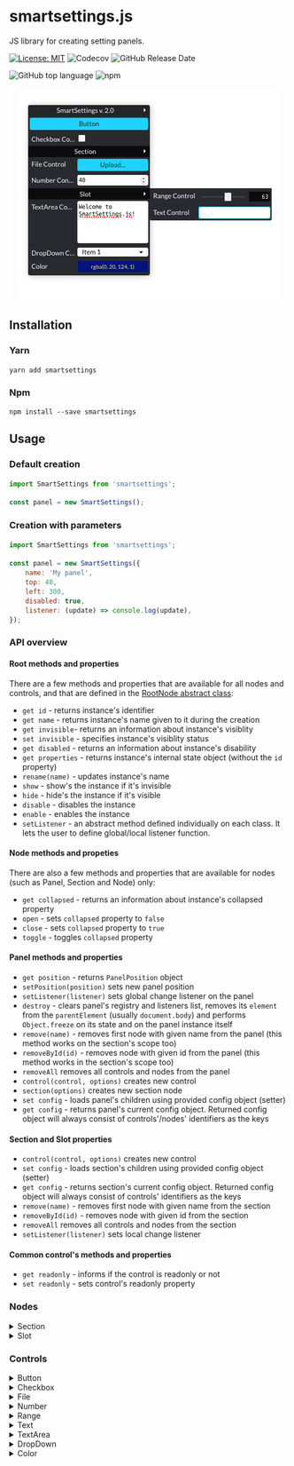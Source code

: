 # smartsettings.js

JS library for creating setting panels.

[![License: MIT](https://img.shields.io/badge/License-MIT-yellow.svg)](https://opensource.org/licenses/MIT)
![Codecov](https://img.shields.io/codecov/c/github/afternoon2/smartsettings) ![GitHub Release Date](https://img.shields.io/github/release-date/afternoon2/smartsettings)

![GitHub top language](https://img.shields.io/github/languages/top/afternoon2/smartsettings?style=flat-square) ![npm](https://img.shields.io/npm/v/smartsettings?style=flat-square)

<div style="text-align: center"> 

![SmartSettings Preview](https://raw.githubusercontent.com/afternoon2/smartsettings/assets/smartsettings_shot.png)

</div>

## Installation

### Yarn
```
yarn add smartsettings
```

### Npm

```
npm install --save smartsettings
```

## Usage

### Default creation
```javascript
import SmartSettings from 'smartsettings';

const panel = new SmartSettings();
```

### Creation with parameters
```javascript
import SmartSettings from 'smartsettings';

const panel = new SmartSettings({
    name: 'My panel',
    top: 40,
    left: 300,
    disabled: true,
    listener: (update) => console.log(update),
});
```

### API overview

#### Root methods and properties

There are a few methods and properties that are available for all nodes and controls, and that are defined in the [RootNode abstract class](https://github.com/afternoon2/smartsettings/blob/%40next/src/ts/root/RootNode.ts):

- `get id` - returns instance's identifier
- `get name` - returns instance's name given to it during the creation
- `get invisible`- returns an information about instance's visiblity
- `set invisible` - specifies instance's visiblity status
- `get disabled` - returns an information about instance's disability
- `get properties` - returns instance's internal state object (without the `id` property) 
- `rename(name)` - updates instance's name
- `show` - show's the instance if it's invisible
- `hide` - hide's the instance if it's visible
- `disable` - disables the instance 
- `enable` - enables the instance 
- `setListener` - an abstract method defined individually on each class. It lets the user to define global/local listener function.

#### Node methods and propeties

There are also a few methods and properties that are available for nodes (such as Panel, Section and Node) only:

- `get collapsed` - returns an information about instance's collapsed property
- `open` - sets `collapsed` property to `false`
- `close` - sets `collapsed` property to `true`
- `toggle` - toggles `collapsed` property

#### Panel methods and properties

- `get position` - returns `PanelPosition` object
- `setPosition(position)` sets new panel position
- `setListener(listener)` sets global change listener on the panel
- `destroy` - clears panel's registry and listeners list, removes its `element` from the `parentElement` (usually `document.body`) and performs `Object.freeze` on its state and on the panel instance itself
- `remove(name)` - removes first node with given name from the panel (this method works on the section's scope too)
- `removeById(id)` - removes node with given id from the panel (this method works in the section's scope too)
- `removeAll` removes all controls and nodes from the panel
- `control(control, options)` creates new control
- `section(options)` creates new section node
- `set config` - loads panel's children using provided config object (setter)
- `get config` - returns panel's current config object. Returned config object will always consist of controls'/nodes' identifiers as the keys

#### Section and Slot properties

- `control(control, options)` creates new control
- `set config` - loads section's children using provided config object (setter)
- `get config` - returns section's current config object. Returned config object will always consist of controls' identifiers as the keys
- `remove(name)` - removes first node with given name from the section
- `removeById(id)` - removes node with given id from the section
- `removeAll` removes all controls and nodes from the section
- `setListener(listener)` sets local change listener

#### Common control's methods and properties

- `get readonly` - informs if the control is readonly or not
- `set readonly` - sets control's readonly property

### Nodes

<details>
    <summary>Section</summary>

```js
const section = panel.section({
    name: 'Section',
    collapsed: true,
    disabled: false,
    invisible: false,
    listener: (update) => console.log(update.value),
});
```
</details>

<details>
    <summary>Slot</summary>

```js
const section = panel.slot({
    name: 'Slot',
    collapsed: true,
    disabled: false,
    invisible: false,
    listener: (update) => console.log(update.value),
});
```
</details>

### Controls

<details>
    <summary>Button</summary>

```javascript
const button = panel.control('button', {
    name: 'Click me!',
    listener: (update) => yourCallback()
});
```

*no custom methods or properties defined*
</details>

<details>
    <summary>Checkbox</summary>

```javascript
const checkbox = panel.control('checkbox', {
    name: 'Is Awesome',
    checked: true,
    listener: (update) => yourCallback(update.value)
});
```

- `get checked` - returns control's checked value
- `check` - sets `checked` property to `true`
- `uncheck` - sets `checked` property to `false`
- `toggle` - toggles `checked` property
</details>

<details>
    <summary>File</summary>

```javascript
const file = panel.control('file', {
    name: 'Data',
    listener: (update) => yourCallback(update.value)
});
```

- `get accept` - returns file input's `accept` value
- `set accept` - sets file input's `accept` value
- `get files` - returns a `FileList` bound to the control's input
</details>

<details>
    <summary>Number</summary>

```javascript
const number = panel.control('number', {
    name: 'Humidity [%]',
    min: 0,
    max: 100,
    step: 1,
    value: 30,
    listener: (update) => yourCallback(update.value)
});

```

- `get value` - returns value
- `set value` - sets new value
- `get min` - returns min value
- `set min` - returns min value
- `get max` - sets new max value
- `set max` - sets new max value
- `get step` - sets new step value
- `set step` - sets new step value
</details>

<details>
    <summary>Range</summary>

```javascript
const range = panel.control('range', {
    name: 'Gravity',
    min: 0,
    max: 100,
    step: 1,
    value: 10,
    listener: (update) => yourCallback(update.value)
});
```

- `get value` - returns value
- `set value` - sets new value
- `get min` - returns min value
- `set min` - returns min value
- `get max` - sets new max value
- `set max` - sets new max value
- `get step` - sets new step value
- `set step` - sets new step value

</details>

<details>
    <summary>Text</summary>

```javascript
const text = panel.control('text', {
    name: 'Text input',
    placeholder: 'Your value',
    listener: (update) => yourCallback(update.value)
});
```

- `get value` - returns value
- `set value` - sets new value
</details>

<details>
    <summary>TextArea</summary>

```javascript
const textarea = panel.control('textarea', {
    name: 'Textarea input',
    value: JSON.stringify(yourData),
    readOnly: true,
    listener: (update) => yourCallback(update.value)
});
```

- `get value` - returns value
- `set value` - sets new value
</details>

<details>
    <summary>DropDown</summary>

```javascript
const dropdown = section.control('dropdown', {
  name: 'Dropdown',
  selected: 'first',
  items: [
    {
      id: 'first',
      text: 'First',
      value: 'first',
    },
    {
      id: 'second',
      text: 'Second',
      value: 'second',
    },
    {
      id: 'third',
      text: 'Third',
      value: 'third',
    },
  ]
});
```

- `get expanded` - returns `expaned` value
- `set expanded` - sets `expanded` value 
- `get selected` - returns a value of the selected item
- `get items` - returns the items list
- `set items` - replaces the items list
- `toggle` - toggles `expanded` value 
- `select(value)` - selects an item with a specific value
</details>

<details>
    <summary>Color</summary>

```javascript
const color = section.control('color', {
  name: 'Color',
  value: 'rgba(19, 29, 135, 1)',
});
```

- `get color` - returns `color` value as a CSS RGBA string
- `set color` - sets `color` value as a CSS RGBA string
- `get expanded` - returns `expaned` value
- `set expanded` - sets `expanded` value 
- `toggle` - toggles `expanded` value 
</details>